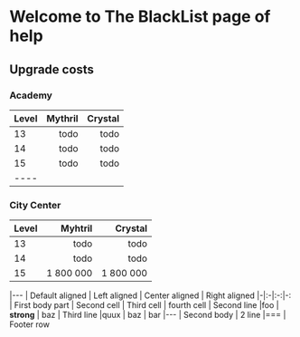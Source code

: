 # Welcome to The BlackList page of help

## Upgrade costs

### Academy

| Level | Mythril | Crystal |
|:-----|-------:|-------:|
| 13 | todo | todo |
| 14 | todo | todo |
| 15 | todo | todo |
|----

### City Center


| Level | Myhtril | Crystal |
|:-----|-------:|-------:|
| 13 | todo | todo |
| 14 | todo | todo |
| 15 | 1 800 000 | 1 800 000 |



|---
| Default aligned | Left aligned | Center aligned | Right aligned
|-|:-|:-:|-:
| First body part | Second cell | Third cell | fourth cell
| Second line |foo | **strong** | baz
| Third line |quux | baz | bar
|---
| Second body
| 2 line
|===
| Footer row
